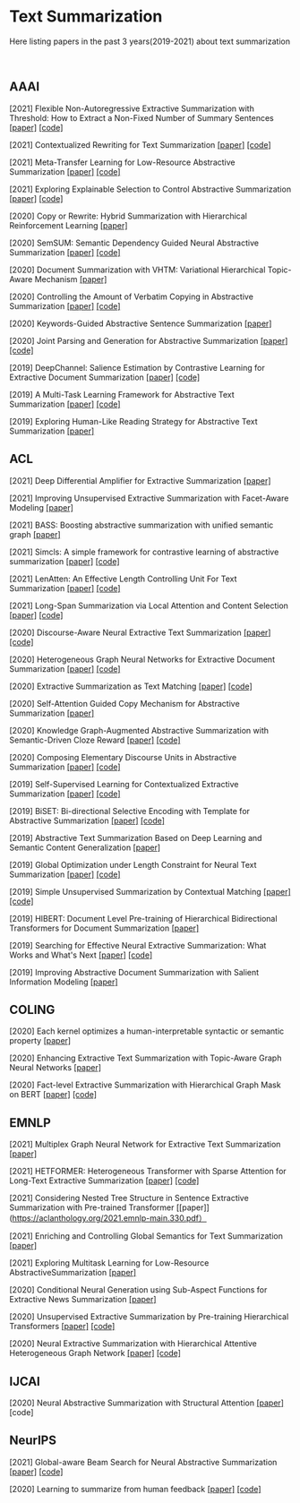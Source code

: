 # Text Summarization
Here listing papers in the past 3 years(2019-2021) about text summarization

<br>

## AAAI
[2021] Flexible Non-Autoregressive Extractive Summarization with Threshold: How to Extract a Non-Fixed Number of Summary Sentences [[paper]](https://ojs.aaai.org/index.php/AAAI/article/view/17552/17359) [[code]](https://github.com/coder352/ThresSum)

[2021] Contextualized Rewriting for Text Summarization [[paper]](https://arxiv.org/pdf/2102.00385) [[code]](https://github.com/baoguangsheng/ctx-rewriter-for-summ)

[2021] Meta-Transfer Learning for Low-Resource Abstractive Summarization [[paper]](https://arxiv.org/pdf/2102.09397) [[code]](https://github.com/YiSyuanChen/MTL-ABS)

[2021] Exploring Explainable Selection to Control Abstractive Summarization [[paper]](https://ojs.aaai.org/index.php/AAAI/article/view/17641/17448) [[code]](https://github.com/Wanghn95/Esca_Cod)

[2020] Copy or Rewrite: Hybrid Summarization with Hierarchical Reinforcement Learning [[paper]](https://ojs.aaai.org/index.php/AAAI/article/view/6470/6326)

[2020] SemSUM: Semantic Dependency Guided Neural Abstractive Summarization [[paper]](https://ojs.aaai.org/index.php/AAAI/article/view/6312/6168) [[code]](https://github.com/zhongxia96/SemSUM)

[2020] Document Summarization with VHTM: Variational Hierarchical Topic-Aware Mechanism [[paper]](https://ojs.aaai.org/index.php/AAAI/article/view/6277/6133)

[2020] Controlling the Amount of Verbatim Copying in Abstractive Summarization [[paper]](https://ojs.aaai.org/index.php/AAAI/article/view/6420/6276) [[code]](https://github.com/ucfnlp/control-over-copying)

[2020] Keywords-Guided Abstractive Sentence Summarization [[paper]](https://ojs.aaai.org/index.php/AAAI/article/view/6333/6189)

[2020] Joint Parsing and Generation for Abstractive Summarization [[paper]](https://ojs.aaai.org/index.php/AAAI/article/view/6419/6275) [[code]](https://github.com/ucfnlp/joint-parse-n-summarize)

[2019] DeepChannel: Salience Estimation by Contrastive Learning for Extractive Document Summarization [[paper]](https://ojs.aaai.org/index.php/AAAI/article/view/4679/4557) [[code]](https://github.com/lliangchenc/DeepChannel)

[2019] A Multi-Task Learning Framework for Abstractive Text Summarization [[paper]](https://ojs.aaai.org/index.php/AAAI/article/view/5130/5003) [[code]](https://github.com/yaolu/MATS)

[2019] Exploring Human-Like Reading Strategy for Abstractive Text Summarization [[paper]](https://ojs.aaai.org/index.php/AAAI/article/view/4724/4602)


## ACL
[2021] Deep Differential Amplifier for Extractive Summarization [[paper]](https://aclanthology.org/2021.acl-long.31.pdf)

[2021] Improving Unsupervised Extractive Summarization with Facet-Aware Modeling [[paper]](https://aclanthology.org/2021.findings-acl.147.pdf)

[2021] BASS: Boosting abstractive summarization with unified semantic graph [[paper]](https://arxiv.org/pdf/2105.12041.pdf)

[2021] Simcls: A simple framework for contrastive learning of abstractive summarization [[paper]](https://arxiv.org/pdf/2106.01890.pdf) [[code]](https://github.com/yixinL7/SimCLS)

[2021] LenAtten: An Effective Length Controlling Unit For Text Summarization [[paper]](https://arxiv.org/pdf/2106.00316.pdf) [[code]](https://arxiv.org/pdf/2106.00316.pdf)

[2021] Long-Span Summarization via Local Attention and Content Selection [[paper]](https://arxiv.org/pdf/2105.03801.pdf) [[code]](https://github.com/potsawee/longsum0)

[2020] Discourse-Aware Neural Extractive Text Summarization [[paper]](https://arxiv.org/pdf/1910.14142.pdf) [[code]](https://github.com/jiacheng-xu/DiscoBERT)

[2020] Heterogeneous Graph Neural Networks for Extractive Document Summarization [[paper]](https://arxiv.org/pdf/2004.12393.pdf) [[code]](https://github.com/brxx122/HeterSUMGraph)

[2020] Extractive Summarization as Text Matching [[paper]](https://arxiv.org/pdf/2004.08795.pdf) [[code]](https://github.com/maszhongming/MatchSum)

[2020] Self-Attention Guided Copy Mechanism for Abstractive Summarization [[paper]](https://aclanthology.org/2020.acl-main.125.pdf)

[2020] Knowledge Graph-Augmented Abstractive Summarization with Semantic-Driven Cloze Reward [[paper]](https://arxiv.org/pdf/2005.01159.pdf) [[code]](https://github.com/luyang-huang96/GraphAugmentedSum)

[2020] Composing Elementary Discourse Units in Abstractive Summarization [[paper]](https://aclanthology.org/2020.acl-main.551.pdf) [[code]](https://github.com/PKUTANGENT/EDUSum)

[2019] Self-Supervised Learning for Contextualized Extractive Summarization [[paper]](https://arxiv.org/pdf/1906.04466.pdf) [[code]](https://github.com/hongwang600/Summarization)

[2019] BiSET: Bi-directional Selective Encoding with Template for Abstractive Summarization [[paper]](https://arxiv.org/pdf/1906.05012.pdf) [[code]](https://github.com/InitialBug/BiSET)

[2019] Abstractive Text Summarization Based on Deep Learning and Semantic Content Generalization [[paper]](https://aclanthology.org/P19-1501.pdf)

[2019] Global Optimization under Length Constraint for Neural Text Summarization [[paper]](https://aclanthology.org/P19-1099.pdf) [[code]](https://github.com/taku910/mecab)

[2019] Simple Unsupervised Summarization by Contextual Matching [[paper]](https://arxiv.org/pdf/1907.13337) [[code]](https://github.com/jzhou316/Unsupervised-Sentence-Summarization)

[2019] HIBERT: Document Level Pre-training of Hierarchical Bidirectional Transformers for Document Summarization [[paper]](https://arxiv.org/pdf/1905.06566)

[2019] Searching for Effective Neural Extractive Summarization: What Works and What's Next [[paper]](https://arxiv.org/pdf/1907.03491.pdf) [[code]](https://github.com/fastnlp/fastNLP)

[2019] Improving Abstractive Document Summarization with Salient Information Modeling [[paper]](https://aclanthology.org/P19-1205.pdf)


## COLING
[2020] Each kernel optimizes a human-interpretable syntactic or semantic property [[paper]](https://arxiv.org/pdf/2002.07845)

[2020] Enhancing Extractive Text Summarization with Topic-Aware Graph Neural Networks [[paper]](https://arxiv.org/pdf/2010.06253)

[2020] Fact-level Extractive Summarization with Hierarchical Graph Mask on BERT [[paper]](https://arxiv.org/pdf/2011.09739) [[code]](https://github.com/Ruifeng-paper/FactExsum-coling2020)


## EMNLP
[2021] Multiplex Graph Neural Network for Extractive Text Summarization [[paper]](https://arxiv.org/pdf/2108.12870)

[2021] HETFORMER: Heterogeneous Transformer with Sparse Attention for Long-Text Extractive Summarization [[paper]](https://arxiv.org/pdf/2110.06388) [[code]](https://github.com/yeliu918/HETFORMER)

[2021] Considering Nested Tree Structure in Sentence Extractive Summarization with Pre-trained Transformer [[paper]](https://aclanthology.org/2021.emnlp-main.330.pdf）

[2021] Enriching and Controlling Global Semantics for Text Summarization [[paper]](https://arxiv.org/pdf/2109.10616)

[2021] Exploring Multitask Learning for Low-Resource AbstractiveSummarization [[paper]](https://arxiv.org/pdf/2109.08565)

[2020] Conditional Neural Generation using Sub-Aspect Functions for Extractive News Summarization [[paper]](https://arxiv.org/pdf/2004.13983)

[2020] Unsupervised Extractive Summarization by Pre-training Hierarchical Transformers [[paper]](https://arxiv.org/pdf/2010.08242) [[code]](https://github.com/xssstory/STAS)

[2020] Neural Extractive Summarization with Hierarchical Attentive Heterogeneous Graph Network [[paper]](https://aclanthology.org/2020.emnlp-main.295.pdf) [[code]](http://github.com/coder352/HAHSum)







## IJCAI
[2020] Neural Abstractive Summarization with Structural Attention [[paper]](https://arxiv.org/pdf/2004.09739) [code]


## NeurIPS
[2021] Global-aware Beam Search for Neural Abstractive Summarization [[paper]](https://proceedings.neurips.cc/paper/2021/file/89d4402dc03d3b7318bbac10203034ab-Paper.pdf) [[code]](https://github.com/yema2018/global_aware)

[2020] Learning to summarize from human feedback [[paper]](https://proceedings.neurips.cc/paper/2020/file/1f89885d556929e98d3ef9b86448f951-Paper.pdf) [[code]](https://github.com/openai/summarize-from-feedback)


